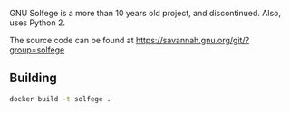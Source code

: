 GNU Solfege is a more than 10 years old project, and discontinued. Also, uses Python 2.

The source code can be found at https://savannah.gnu.org/git/?group=solfege

## Building

```sh
docker build -t solfege .
```
